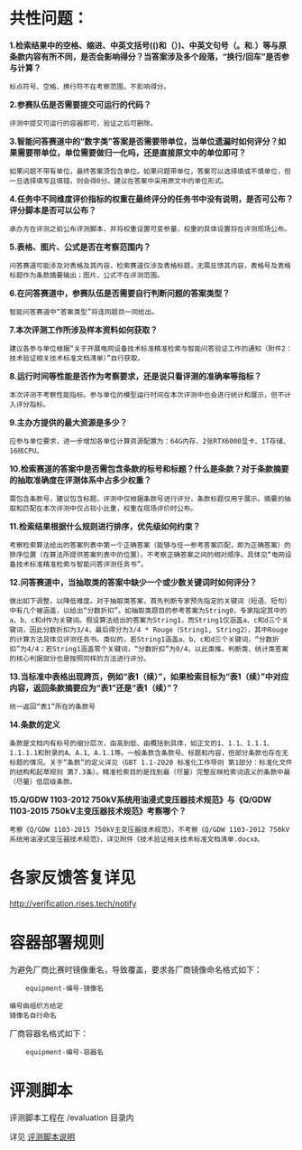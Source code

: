 #   共性问题：

**1.检索结果中的空格、缩进、中英文括号(()和（）)、中英文句号（。和.）等与原条款内容有所不同，是否会影响得分？当答案涉及多个段落，“换行/回车”是否参与计算？**

```
标点符号、空格、换行符不在考察范围，不影响得分。
```

**2.参赛队伍是否需要提交可运行的代码？**
```
评测中提交可运行的容器即可，验证之后可删除。
```

**3.智能问答赛道中的“数字类”答案是否需要带单位，当单位遗漏时如何评分？如果需要带单位，单位需要做归一化吗，还是直接原文中的单位即可？**
```
如果问题不带有单位，最终答案须包含单位。如果问题带单位，答案可以选择填或不填单位，但一旦选择填写且填错，则会得0分。建议在答案中采用原文中的单位形式。
```

**4.任务中不同维度评价指标的权重在最终评分的任务书中没有说明，是否可公布？评分脚本是否可以公布？**
```
承办方在评测之前公布评测脚本，并将权重设置可变参量，权重的具体设置将在评测现场公布。
```

**5.表格、图片、公式是否在考察范围内？**
```
问答赛道可能涉及对表格及其内容，检索赛道仅涉及表格标题，无需反馈其内容，表格号及表格标题作为条款摘要输出；图片、公式不在评测范围。
```

**6.在问答赛道中，参赛队伍是否需要自行判断问题的答案类型？**
```
智能问答赛道中“答案类型”将连同题目一同给出。
```

**7.本次评测工作所涉及样本资料如何获取？**
```
建议各参与单位根据“关于开展电网设备技术标准精准检索与智能问答验证工作的通知（附件2：技术验证相关技术标准文档清单）”自行获取。
```

**8.运行时间等性能是否作为考察要求，还是说只看评测的准确率等指标？**
```
本次评测不考察性能指标。参与单位的模型运行时间在本次评测中也会进行统计和展示，但不计入评分指标。
```

**9.主办方提供的最大资源是多少？**
```
应参与单位要求，进一步增加各单位计算资源配置为：64G内存、2张RTX6000显卡、1T存储、16核CPU。
```

**10.检索赛道的答案中是否需包含条款的标号和标题？什么是条款？对于条款摘要的抽取准确度在评测体系中占多少权重？**
```
需包含条款号，建议包含标题，评测中仅根据条款号进行评分，条款标题仅用于展示。摘要的抽取和匹配在本次评测中仅占较小比重，权重在现场评价时公布。
```

**11.检索结果根据什么规则进行排序，优先级如何约束？**
```answer
考察检索算法给出的答案列表中第一个正确答案（能够与任一参考答案匹配，即为正确答案）的排序位置（在算法所提供答案列表中的位置），不考察正确答案之间的相对顺序。具体见“电网设备技术标准精准检索与智能问答评测任务书”。
```

**12.问答赛道中，当抽取类的答案中缺少一个或少数关键词时如何评分？**
```answer
做出如下调整，以降低难度。对于抽取类答案，首先判断专家预先指定的关键词（短语、短句）中有几个被涵盖，以给出“分数折扣”。如抽取类题目的参考答案为String0，专家指定其中的a、b、c和d作为关键词。假设算法给出的答案为String1，而String1仅涵盖a、c和d三个关键词，因此分数折扣为3/4，最后得分为3/4 * Rouge（String1, String2），其中Rouge的计算方法具体见评测任务书。类似的，若String1涵盖a、b、c和d三个关键词，“分数折扣”为4/4；若String1涵盖零个关键词，“分数折扣”为0/4，以此类推。判断类、统计类答案的核心判据部分也是按照同样的方法进行评分。
```

**13.当标准中表格出现跨页，例如“表1（续）”，如果检索目标为“表1（续）”中对应内容，返回条款摘要应为“表1”还是“表1（续）”？**
```answer
统一返回“表1”所在的条款号
```


**14.条款的定义**
```answer
条款是文档内有标号的细分层次，由高到低、由概括到具体，如正文的1、1.1、1.1.1、1.1.1.1和附录的A、A.1、A.1.1等。一般条款含条款号、标题和内容，但部分条款也存在无标题的情况。关于“条款”的定义详见（GBT 1.1-2020 标准化工作导则 第1部分：标准化文件的结构和起草规则 第7.3条）。精准检索目的是找到最（尽量）完整反映检索词语义的条款中最（尽量）低层级条款。

```

**15.Q/GDW 1103-2012 750kV系统用油浸式变压器技术规范》与《Q/GDW 1103-2015 750kV主变压器技术规范》考察哪个？**
```answer
考察《Q/GDW 1103-2015 750kV主变压器技术规范》，不考察《Q/GDW 1103-2012 750kV系统用油浸式变压器技术规范》，详见附件《技术验证相关技术标准文档清单.docx》。
```

# 各家反馈答复详见
http://verification.rises.tech/notify

#   容器部署规则
为避免厂商比赛时镜像重名，导致覆盖，要求各厂商镜像命名格式如下：
```text
    equipment-编号-镜像名
```
    编号由组织方给定
    镜像名自行命名
厂商容器名格式如下：
```buildoutcfg
    equipment-编号-容器名
```

#   评测脚本
评测脚本工程在 /evaluation 目录内

详见 [评测脚本说明](evaluation/README.md)
